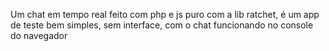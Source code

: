 Um chat em tempo real feito com php e js puro com a lib ratchet, é um app de teste bem simples, sem interface, com o chat funcionando no console do navegador
